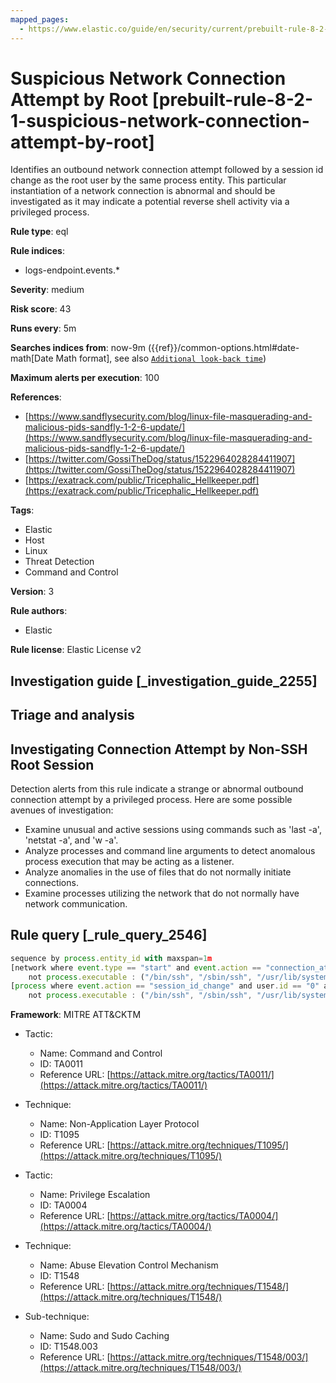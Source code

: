 ```yaml
---
mapped_pages:
  - https://www.elastic.co/guide/en/security/current/prebuilt-rule-8-2-1-suspicious-network-connection-attempt-by-root.html
---
```


# Suspicious Network Connection Attempt by Root [prebuilt-rule-8-2-1-suspicious-network-connection-attempt-by-root]

Identifies an outbound network connection attempt followed by a session id change as the root user by the same process entity. This particular instantiation of a network connection is abnormal and should be investigated as it may indicate a potential reverse shell activity via a privileged process.

**Rule type**: eql

**Rule indices**:

* logs-endpoint.events.*

**Severity**: medium

**Risk score**: 43

**Runs every**: 5m

**Searches indices from**: now-9m ({{ref}}/common-options.html#date-math[Date Math format], see also [`Additional look-back time`](docs-content://solutions/security/detect-and-alert/create-detection-rule.md#rule-schedule))

**Maximum alerts per execution**: 100

**References**:

* [https://www.sandflysecurity.com/blog/linux-file-masquerading-and-malicious-pids-sandfly-1-2-6-update/](https://www.sandflysecurity.com/blog/linux-file-masquerading-and-malicious-pids-sandfly-1-2-6-update/)
* [https://twitter.com/GossiTheDog/status/1522964028284411907](https://twitter.com/GossiTheDog/status/1522964028284411907)
* [https://exatrack.com/public/Tricephalic_Hellkeeper.pdf](https://exatrack.com/public/Tricephalic_Hellkeeper.pdf)

**Tags**:

* Elastic
* Host
* Linux
* Threat Detection
* Command and Control

**Version**: 3

**Rule authors**:

* Elastic

**Rule license**: Elastic License v2

## Investigation guide [_investigation_guide_2255]

## Triage and analysis
## Investigating Connection Attempt by Non-SSH Root Session
Detection alerts from this rule indicate a strange or abnormal outbound connection attempt by a privileged process.  Here are some possible avenues of investigation:
- Examine unusual and active sessions using commands such as 'last -a', 'netstat -a', and 'w -a'.
- Analyze processes and command line arguments to detect anomalous process execution that may be acting as a listener.
- Analyze anomalies in the use of files that do not normally initiate connections.
- Examine processes utilizing the network that do not normally have network communication.

## Rule query [_rule_query_2546]

```js
sequence by process.entity_id with maxspan=1m
[network where event.type == "start" and event.action == "connection_attempted" and user.id == "0" and
    not process.executable : ("/bin/ssh", "/sbin/ssh", "/usr/lib/systemd/systemd", "/usr/sbin/sshd")]
[process where event.action == "session_id_change" and user.id == "0" and
    not process.executable : ("/bin/ssh", "/sbin/ssh", "/usr/lib/systemd/systemd", "/usr/sbin/sshd")]
```

**Framework**: MITRE ATT&CKTM

* Tactic:

    * Name: Command and Control
    * ID: TA0011
    * Reference URL: [https://attack.mitre.org/tactics/TA0011/](https://attack.mitre.org/tactics/TA0011/)

* Technique:

    * Name: Non-Application Layer Protocol
    * ID: T1095
    * Reference URL: [https://attack.mitre.org/techniques/T1095/](https://attack.mitre.org/techniques/T1095/)

* Tactic:

    * Name: Privilege Escalation
    * ID: TA0004
    * Reference URL: [https://attack.mitre.org/tactics/TA0004/](https://attack.mitre.org/tactics/TA0004/)

* Technique:

    * Name: Abuse Elevation Control Mechanism
    * ID: T1548
    * Reference URL: [https://attack.mitre.org/techniques/T1548/](https://attack.mitre.org/techniques/T1548/)

* Sub-technique:

    * Name: Sudo and Sudo Caching
    * ID: T1548.003
    * Reference URL: [https://attack.mitre.org/techniques/T1548/003/](https://attack.mitre.org/techniques/T1548/003/)




